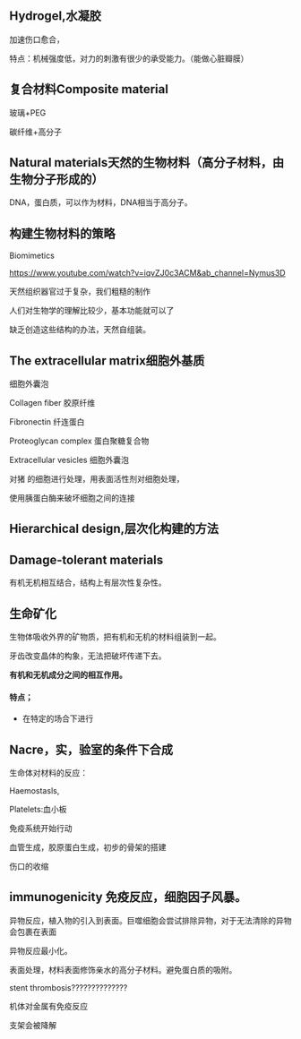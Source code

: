 ## Hydrogel,水凝胶

加速伤口愈合，

特点：机械强度低，对力的刺激有很少的承受能力。（能做心脏瓣膜）

## 复合材料Composite material

玻璃+PEG

碳纤维+高分子

## Natural materials天然的生物材料（高分子材料，由生物分子形成的）

DNA，蛋白质，可以作为材料，DNA相当于高分子。

## 构建生物材料的策略

Biomimetics

https://www.youtube.com/watch?v=iqvZJ0c3ACM&ab_channel=Nymus3D

天然组织器官过于复杂，我们粗糙的制作

人们对生物学的理解比较少，基本功能就可以了

缺乏创造这些结构的办法，天然自组装。

## The extracellular matrix细胞外基质

细胞外囊泡

Collagen fiber 胶原纤维

Fibronectin 纤连蛋白

Proteoglycan complex 蛋白聚糖复合物

Extracellular vesicles 细胞外囊泡

对猪 的细胞进行处理，用表面活性剂对细胞处理，

使用胰蛋白酶来破坏细胞之间的连接

## Hierarchical design,层次化构建的方法

## Damage-tolerant materials

有机无机相互结合，结构上有层次性复杂性。

## 生命矿化

生物体吸收外界的矿物质，把有机和无机的材料组装到一起。

牙齿改变晶体的构象，无法把破坏传递下去。

**有机和无机成分之间的相互作用。**

#### 特点；

- 在特定的场合下进行

## Nacre，实，验室的条件下合成

生命体对材料的反应：

Haemostasls,

Platelets:血小板

免疫系统开始行动

血管生成，胶原蛋白生成，初步的骨架的搭建

伤口的收缩

## immunogenicity 免疫反应，细胞因子风暴。

异物反应，植入物的引入到表面。巨噬细胞会尝试排除异物，对于无法清除的异物会包裹在表面

异物反应最小化。

表面处理，材料表面修饰亲水的高分子材料。避免蛋白质的吸附。

stent thrombosis??????????????

机体对金属有免疫反应

支架会被降解

